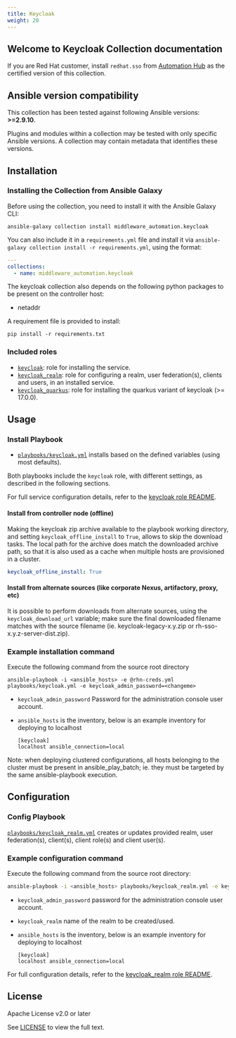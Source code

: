 ```yaml
---
title: Keycloak
weight: 20
---
```

## Welcome to Keycloak Collection documentation

If you are Red Hat customer, install `redhat.sso` from [Automation Hub](https://console.redhat.com/ansible/ansible-dashboard) as the certified version of this collection.

## Ansible version compatibility

This collection has been tested against following Ansible versions: **>=2.9.10**.

Plugins and modules within a collection may be tested with only specific Ansible versions. A collection may contain metadata that identifies these versions.
<!--end requires_ansible-->


## Installation

<!--start galaxy_download -->
### Installing the Collection from Ansible Galaxy

Before using the collection, you need to install it with the Ansible Galaxy CLI:

    ansible-galaxy collection install middleware_automation.keycloak

<!--end galaxy_download -->

You can also include it in a `requirements.yml` file and install it via `ansible-galaxy collection install -r requirements.yml`, using the format:

```yaml
---
collections:
  - name: middleware_automation.keycloak
```

The keycloak collection also depends on the following python packages to be present on the controller host:

* netaddr

A requirement file is provided to install:

    pip install -r requirements.txt


### Included roles

* [`keycloak`](https://github.com/ansible-middleware/keycloak/blob/main/roles/keycloak/README.md): role for installing the service.
* [`keycloak_realm`](https://github.com/ansible-middleware/keycloak/blob/main/roles/keycloak_realm/README.md): role for configuring a realm, user federation(s), clients and users, in an installed service.
* [`keycloak_quarkus`](https://github.com/ansible-middleware/keycloak/blob/main/roles/keycloak_quarkus/README.md): role for installing the quarkus variant of keycloak (>= 17.0.0).


## Usage


### Install Playbook

* [`playbooks/keycloak.yml`](https://github.com/ansible-middleware/keycloak/blob/main/playbooks/keycloak.yml) installs based on the defined variables (using most defaults).

Both playbooks include the `keycloak` role, with different settings, as described in the following sections.

For full service configuration details, refer to the [keycloak role README](https://github.com/ansible-middleware/keycloak/blob/main/roles/keycloak/README.md).


#### Install from controller node (offline)

Making the keycloak zip archive available to the playbook working directory, and setting `keycloak_offline_install` to `True`, allows to skip
the download tasks. The local path for the archive does match the downloaded archive path, so that it is also used as a cache when multiple hosts are provisioned in a cluster.

```yaml
keycloak_offline_install: True
```


<!--start rhn_credentials -->
<!--end rhn_credentials -->


#### Install from alternate sources (like corporate Nexus, artifactory, proxy, etc)

It is possible to perform downloads from alternate sources, using the `keycloak_download_url` variable; make sure the final downloaded filename matches with the source filename (ie. keycloak-legacy-x.y.zip or rh-sso-x.y.z-server-dist.zip).


### Example installation command

Execute the following command from the source root directory 

```
ansible-playbook -i <ansible_hosts> -e @rhn-creds.yml playbooks/keycloak.yml -e keycloak_admin_password=<changeme>
``` 

- `keycloak_admin_password` Password for the administration console user account.
- `ansible_hosts` is the inventory, below is an example inventory for deploying to localhost

  ```
  [keycloak]
  localhost ansible_connection=local
  ```

Note: when deploying clustered configurations, all hosts belonging to the cluster must be present in ansible_play_batch; ie. they must be targeted by the same ansible-playbook execution.


## Configuration


### Config Playbook

[`playbooks/keycloak_realm.yml`](https://github.com/ansible-middleware/keycloak/blob/main/playbooks/keycloak_realm.yml) creates or updates provided realm, user federation(s), client(s), client role(s) and client user(s).


### Example configuration command

Execute the following command from the source root directory:

```bash
ansible-playbook -i <ansible_hosts> playbooks/keycloak_realm.yml -e keycloak_admin_password=<changeme> -e keycloak_realm=test
```

- `keycloak_admin_password` password for the administration console user account.
- `keycloak_realm` name of the realm to be created/used.
- `ansible_hosts` is the inventory, below is an example inventory for deploying to localhost

  ```
  [keycloak]
  localhost ansible_connection=local
  ```

For full configuration details, refer to the [keycloak_realm role README](https://github.com/ansible-middleware/keycloak/blob/main/roles/keycloak_realm/README.md).


<!--start support -->
<!--end support -->


## License

Apache License v2.0 or later

See [LICENSE](LICENSE) to view the full text.